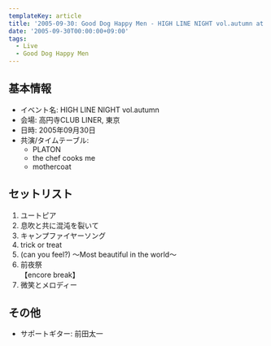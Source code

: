 ```yaml
---
templateKey: article
title: '2005-09-30: Good Dog Happy Men - HIGH LINE NIGHT vol.autumn at 高円寺CLUB LINER'
date: '2005-09-30T00:00:00+09:00'
tags:
  - Live
  - Good Dog Happy Men
---
```

## 基本情報

* イベント名: HIGH LINE NIGHT vol.autumn
* 会場: 高円寺CLUB LINER, 東京
* 日時: 2005年09月30日
* 共演/タイムテーブル:
  * PLATON
  * the chef cooks me
  * mothercoat

## セットリスト

1. ユートピア
1. 息吹と共に混沌を裂いて
1. キャンプファイヤーソング
1. trick or treat
1. (can you feel?) ～Most beautiful in the world～
1. 前夜祭<br>
   【encore break】
1. 微笑とメロディー

## その他

* サポートギター: 前田太一
